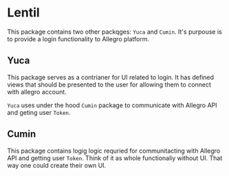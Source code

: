 # Lentil

This package contains two other packqges: `Yuca` and `Cumin`. It's purpouse is to provide a login functionality to Allegro platform.

## Yuca

This package serves as a contrianer for UI related to login. It has defined views that should be presented to the user for allowing them to connect with allegro account.

`Yuca` uses under the hood `Cumin` package to communicate with Allegro API and geting user `Token`.

## Cumin

This package contains logig logic requried for communitacting with Allegro API and getting user `Token`. Think of it as whole functionaliy without UI. That way one could create their own UI.
